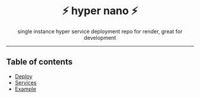 <h1 align="center">⚡️ hyper nano ⚡️</h1>
<p align="center">single instance hyper service deployment repo for render, great for development</p> 

---

## Table of contents

- [Deploy](#deploy)
- [Services](#services)
- [Example](#example)

